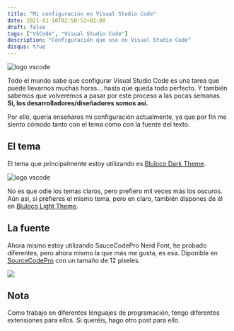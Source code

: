 ```yaml
---
title: "Mi configuración en Visual Studio Code"
date: 2021-01-10T02:50:51+01:00
draft: false
tags: ["VSCode", "Visual Studio Code"]
description: "Configuración que uso en Visual Studio Code"
disqus: true
---
```


![logo vscode](posts/images/vscode.png)

Todo el mundo sabe que configurar Visual Studio Code es una tarea que puede llevarnos muchas horas... hasta que queda todo perfecto. Y también sabemos que volveremos a pasar por este proceso a las pocas semanas. **Sí, los desarrolladores/diseñadores somos así.**

Por ello, quería enseñaros mi configuración actualmente, ya que por fin me siento cómodo tanto con el tema como con la fuente del texto.

## El tema

El tema que principalmente estoy utilizando es [Bluloco Dark Theme](https://github.com/uloco/theme-bluloco-dark).

![logo vscode](posts/images/theme.png)

No es que odie los temas claros, pero prefiero mil veces más los oscuros. Aún así, si prefieres el mismo tema, pero en claro, también dispones de él en [Bluloco Light Theme](https://github.com/uloco/theme-bluloco-light).

## La fuente

Ahora mismo estoy utilizando SauceCodePro Nerd Font, he probado diferentes, pero ahora mismo la que más me gusta, es esa. Diponible en [SourceCodePro](https://github.com/ryanoasis/nerd-fonts/tree/master/patched-fonts/SourceCodePro) con un tamaño de 12 píxeles.

![](posts/images/fuente.png)

## Nota

Como trabajo en diferentes lenguajes de programación, tengo diferentes extensiones para ellos. Si queréis, hago otro post para ello.
